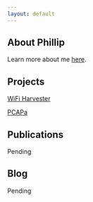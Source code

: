 ```yaml
---
layout: default
---
```


## About Phillip

Learn more about me [here](./pages/about-Phillip.md).

## Projects

[WiFi Harvester](./pages//wifiHarvester.md)

[PCAPa](./pages/PCAPa.md)

## Publications

Pending

## Blog

Pending

